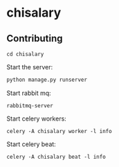 # chisalary

## Contributing

```
cd chisalary
```

Start the server:
```python
python manage.py runserver
```

Start rabbit mq:
```
rabbitmq-server
```

Start celery workers:
```
celery -A chisalary worker -l info
```

Start celery beat:
```
celery -A chisalary beat -l info
```
